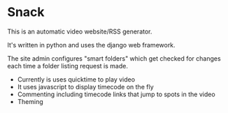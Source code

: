 # Snack

This is an automatic video website/RSS generator.

It's written in python and uses the django web framework.

The site admin configures "smart folders" which get checked for changes each time a folder listing request is made.  

* Currently is uses quicktime to play video
* It uses javascript to display timecode on the fly
* Commenting including timecode links that jump to spots in the video
* Theming
